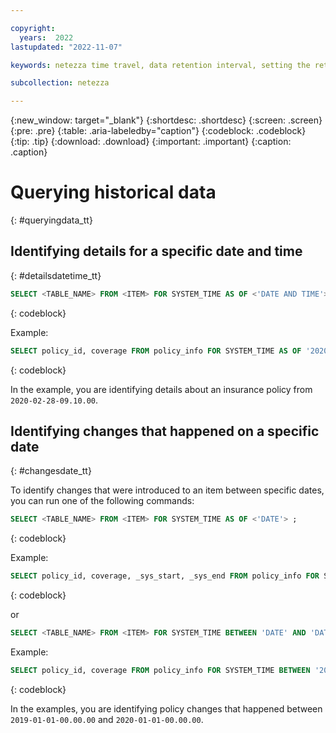 ```yaml
---

copyright:
  years:  2022
lastupdated: "2022-11-07"

keywords: netezza time travel, data retention interval, setting the retention interval, changing the retention interval

subcollection: netezza

---
```


{:new_window: target="_blank"}
{:shortdesc: .shortdesc}
{:screen: .screen}
{:pre: .pre}
{:table: .aria-labeledby="caption"}
{:codeblock: .codeblock}
{:tip: .tip}
{:download: .download}
{:important: .important}
{:caption: .caption}

# Querying historical data
{: #queryingdata_tt}

## Identifying details for a specific date and time
{: #detailsdatetime_tt}

```sql
SELECT <TABLE_NAME> FROM <ITEM> FOR SYSTEM_TIME AS OF <'DATE AND TIME'> ;
```
{: codeblock}


Example:

```sql
SELECT policy_id, coverage FROM policy_info FOR SYSTEM_TIME AS OF '2020-02-28-09.10.00' ;
```
{: codeblock}

In the example, you are identifying details about an insurance policy from `2020-02-28-09.10.00`.

## Identifying changes that happened on a specific date
{: #changesdate_tt}

To identify changes that were introduced to an item between specific dates, you can run one of the following commands:


```sql
SELECT <TABLE_NAME> FROM <ITEM> FOR SYSTEM_TIME AS OF <'DATE'> ;
```
{: codeblock}

Example:

```sql
SELECT policy_id, coverage, _sys_start, _sys_end FROM policy_info FOR SYSTEM_TIME FROM '2019-01-01-00.00.00' TO '2020-01-01-00.00.00' where policy_id = 'C567' ;
```
{: codeblock}

or

```sql
SELECT <TABLE_NAME> FROM <ITEM> FOR SYSTEM_TIME BETWEEN 'DATE' AND 'DATE' ;
```

Example:

```sql
SELECT policy_id, coverage FROM policy_info FOR SYSTEM_TIME BETWEEN '2019-01-01-00.00.00' AND '2020-01-01-00.00.00' ;
```
{: codeblock}

In the examples, you are identifying policy changes that happened between `2019-01-01-00.00.00` and `2020-01-01-00.00.00`.
